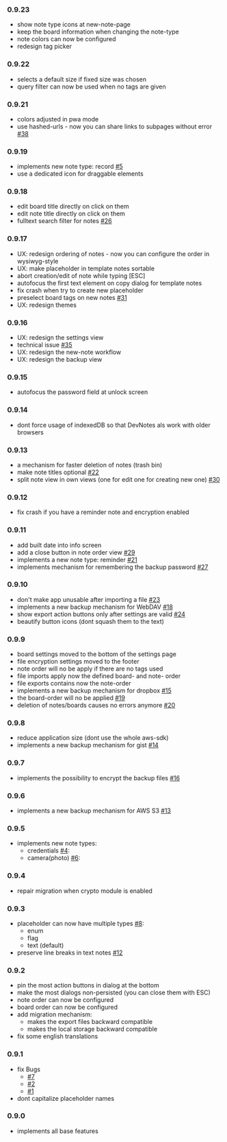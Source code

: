 ### 0.9.23
* show note type icons at new-note-page
* keep the board information when changing the note-type
* note colors can now be configured
* redesign tag picker

### 0.9.22
* selects a default size if fixed size was chosen
* query filter can now be used when no tags are given

### 0.9.21
* colors adjusted in pwa mode
* use hashed-urls - now you can share links to subpages without error [#38](https://github.com/rainu/dev-notes/issues/38)

### 0.9.19
* implements new note type: record [#5](https://github.com/rainu/dev-notes/issues/5)
* use a dedicated icon for draggable elements

### 0.9.18
* edit board title directly on click on them
* edit note title directly on click on them
* fulltext search filter for notes [#26](https://github.com/rainu/dev-notes/issues/26)

### 0.9.17
* UX: redesign ordering of notes - now you can configure the order in wysiwyg-style
* UX: make placeholder in template notes sortable
* abort creation/edit of note while typing [ESC]
* autofocus the first text element on copy dialog for template notes
* fix crash when try to create new placeholder
* preselect board tags on new notes [#31](https://github.com/rainu/dev-notes/issues/31)
* UX: redesign themes

### 0.9.16
* UX: redesign the settings view
* technical issue [#35](https://github.com/rainu/dev-notes/issues/35)
* UX: redesign the new-note workflow
* UX: redesign the backup view

### 0.9.15
* autofocus the password field at unlock screen

### 0.9.14
* dont force usage of indexedDB so that DevNotes als work with older browsers

### 0.9.13
* a mechanism for faster deletion of notes (trash bin)
* make note titles optional [#22](https://github.com/rainu/dev-notes/issues/22)
* split note view in own views (one for edit one for creating new one) [#30](https://github.com/rainu/dev-notes/issues/30)

### 0.9.12
* fix crash if you have a reminder note and encryption enabled

### 0.9.11
* add built date into info screen
* add a close button in note order view [#29](https://github.com/rainu/dev-notes/issues/29)
* implements a new note type: reminder [#21](https://github.com/rainu/dev-notes/issues/21)
* implements mechanism for remembering the backup password [#27](https://github.com/rainu/dev-notes/issues/27)

### 0.9.10
* don't make app unusable after importing a file [#23](https://github.com/rainu/dev-notes/issues/23)
* implements a new backup mechanism for WebDAV [#18](https://github.com/rainu/dev-notes/issues/18)
* show export action buttons only after settings are valid [#24](https://github.com/rainu/dev-notes/issues/24)
* beautify button icons (dont squash them to the text)

### 0.9.9
* board settings moved to the bottom of the settings page
* file encryption settings moved to the footer
* note order will no be apply if there are no tags used
* file imports apply now the defined board- and note- order
* file exports contains now the note-order
* implements a new backup mechanism for dropbox [#15](https://github.com/rainu/dev-notes/issues/15)
* the board-order will no be applied [#19](https://github.com/rainu/dev-notes/issues/19)
* deletion of notes/boards causes no errors anymore [#20](https://github.com/rainu/dev-notes/issues/20)

### 0.9.8
* reduce application size (dont use the whole aws-sdk)
* implements a new backup mechanism for gist [#14](https://github.com/rainu/dev-notes/issues/14)

### 0.9.7
* implements the possibility to encrypt the backup files [#16](https://github.com/rainu/dev-notes/issues/16)

### 0.9.6
* implements a new backup mechanism for AWS S3 [#13](https://github.com/rainu/dev-notes/issues/13)

### 0.9.5
* implements new note types:
    * credentials [#4](https://github.com/rainu/dev-notes/issues/4):
    * camera(photo) [#6](https://github.com/rainu/dev-notes/issues/6):

### 0.9.4
* repair migration when crypto module is enabled

### 0.9.3
* placeholder can now have multiple types [#8](https://github.com/rainu/dev-notes/issues/8):
    * enum
    * flag 
    * text (default)
* preserve line breaks in text notes [#12](https://github.com/rainu/dev-notes/issues/12)

### 0.9.2
* pin the most action buttons in dialog at the bottom
* make the most dialogs non-persisted (you can close them with ESC)
* note order can now be configured
* board order can now be configured
* add migration mechanism:
    * makes the export files backward compatible
    * makes the local storage backward compatible
* fix some english translations

### 0.9.1
* fix Bugs
    * [#7](https://github.com/rainu/dev-notes/issues/7)
    * [#2](https://github.com/rainu/dev-notes/issues/2)
    * [#1](https://github.com/rainu/dev-notes/issues/1)
* dont capitalize placeholder names

### 0.9.0
* implements all base features
